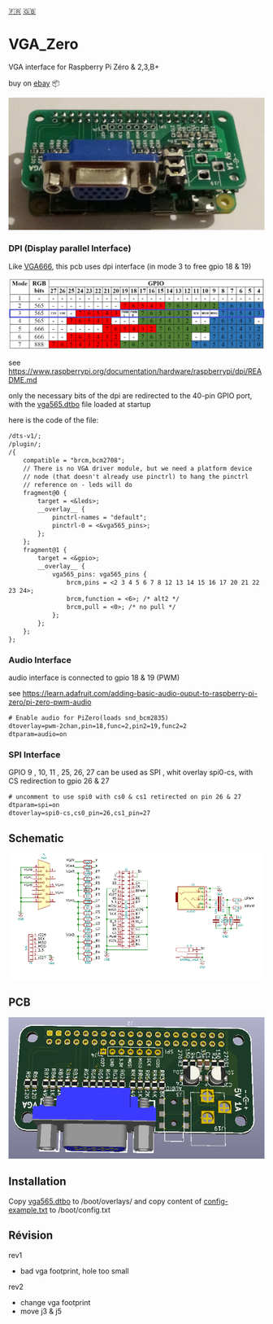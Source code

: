[:fr:](LISEZMOI.md) [:uk:](README.md)

# VGA_Zero
VGA interface for Raspberry Pi Zéro &amp; 2,3,B+

buy on [ebay](http://rover.ebay.com/rover/1/709-53476-19255-0/1?icep_ff3=2&pub=5575378759&campid=5338273189&customid=&icep_item=153295944438&ipn=psmain&icep_vectorid=229480&kwid=902099&mtid=824&kw=lg&toolid=11111) :package:

![](img/VgaZero.jpg)

### DPI (Display parallel Interface)
Like [VGA666](https://github.com/fenlogic/vga666), this pcb uses dpi interface (in mode 3 to free gpio 18 & 19)

![](img/dpi-packing.png)

see https://www.raspberrypi.org/documentation/hardware/raspberrypi/dpi/README.md

only the necessary bits of the dpi are redirected to the 40-pin GPIO port, with the [vga565.dtbo](overlays/vga565.dtbo?raw=true) file loaded at startup

here is the code of the file:

    /dts-v1/;
    /plugin/;
    /{
    	compatible = "brcm,bcm2708";
    	// There is no VGA driver module, but we need a platform device
    	// node (that doesn't already use pinctrl) to hang the pinctrl
    	// reference on - leds will do
    	fragment@0 {
    		target = <&leds>;
    		__overlay__ {
    			pinctrl-names = "default";
    			pinctrl-0 = <&vga565_pins>;
    		};
	    };
    	fragment@1 {
    		target = <&gpio>;
    		__overlay__ {
    			vga565_pins: vga565_pins {
        			brcm,pins = <2 3 4 5 6 7 8 12 13 14 15 16 17 20 21 22 23 24>;
    				brcm,function = <6>; /* alt2 */
				    brcm,pull = <0>; /* no pull */
			    };
		    };
	    };
    };

### Audio Interface
audio interface is connected to gpio 18 & 19 (PWM)

see https://learn.adafruit.com/adding-basic-audio-ouput-to-raspberry-pi-zero/pi-zero-pwm-audio

    # Enable audio for PiZero(loads snd_bcm2835)
    dtoverlay=pwm-2chan,pin=18,func=2,pin2=19,func2=2
    dtparam=audio=on

### SPI Interface
GPIO 9 , 10, 11 , 25, 26, 27 can be used as SPI , whit overlay spi0-cs, with CS redirection to gpio 26 & 27

    # uncomment to use spi0 with cs0 & cs1 retirected on pin 26 & 27 
    dtparam=spi=on
    dtoverlay=spi0-cs,cs0_pin=26,cs1_pin=27

## Schematic
![sch](img/sch.PNG)

## PCB
![pcb](img/3D.PNG)

## Installation
Copy [vga565.dtbo](overlays/vga565.dtbo?raw=true) to /boot/overlays/
and copy content of [config-example.txt](overlays/config-example.txt?raw=true) to /boot/config.txt


## Révision
rev1
- bad vga footprint, hole too small

rev2
- change vga footprint
- move j3 & j5
